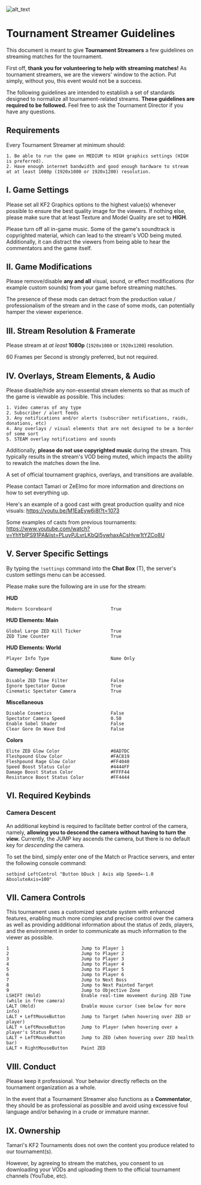 ![alt_text](https://i.imgur.com/e3HnZyI.png)

# Tournament Streamer Guidelines
This document is meant to give **Tournament Streamers** a few guidelines on streaming matches for the tournament.

First off, **thank you for volunteering to help with streaming matches!** As tournament streamers, we are the viewers' window to the action. Put simply, without you, this event would not be a success.

The following guidelines are intended to establish a set of standards designed to normalize all tournament-related streams. **These guidelines are required to be followed.** Feel free to ask the Tournament Director if you have any questions.


## Requirements
Every Tournament Streamer at minimum should:
```
1. Be able to run the game on MEDIUM to HIGH graphics settings (HIGH is preferred).
2. Have enough internet bandwidth and good enough hardware to stream at at least 1080p (1920x1080 or 1920x1200) resolution.
```


## I. Game Settings
Please set all KF2 Graphics options to the highest value(s) whenever possible to ensure the best quality image for the viewers. If nothing else, please make sure that at least Texture and Model Quality are set to **HIGH**.

Please turn off all in-game music. Some of the game's soundtrack is copyrighted material, which can lead to the stream's VOD being muted. Additionally, it can distract the viewers from being able to hear the commentators and the game itself.


## II. Game Modifications
Please remove/disable **any and all** visual, sound, or effect modifications (for example custom sounds) from your game before streaming matches.

The presence of these mods can detract from the production value / professionalism of the stream and in the case of some mods, can potentially hamper the viewer experience.


## III. Stream Resolution & Framerate
Please stream at *at least* **1080p** (`1920x1080` or `1920x1200`) resolution.

60 Frames per Second is strongly preferred, but not required.


## IV. Overlays, Stream Elements, & Audio
Please disable/hide any non-essential stream elements so that as much of the game is viewable as possible.
This includes:
```
1. Video cameras of any type
2. Subscriber / alert feeds
3. Any notifications and/or alerts (subscriber notifications, raids, donations, etc)
4. Any overlays / visual elements that are not designed to be a border of some sort
5. STEAM overlay notifications and sounds
```

Additionally, **please do not use copyrighted music** during the stream. This typically results in the stream's VOD being muted, which impacts the ability to rewatch the matches down the line.

A set of official tournament graphics, overlays, and transitions are available.

Please contact Tamari or ZeElmo for more information and directions on how to set everything up.

Here's an example of a good cast with great production quality and nice visuals:
https://youtu.be/M1EaEyw6i8I?t=1073

Some examples of casts from previous tournaments:
https://www.youtube.com/watch?v=YhYblPS91PA&list=PLuyPJLvrLKbQI5ywhaxACsHvw1tYZCo8U


## V. Server Specific Settings
By typing the `!settings` command into the **Chat Box** (T), the server's custom settings menu can be accessed.

Please make sure the following are in use for the stream:

**HUD**
```
Modern Scoreboard                      True
```
**HUD Elements: Main**
```
Global Large ZED Kill Ticker           True
ZED Time Counter                       True
```
**HUD Elements: World**
```
Player Info Type                       Name Only
```
**Gameplay: General**
```
Disable ZED Time Filter                False
Ignore Spectator Queue                 True
Cinematic Spectator Camera             True
```
**Miscellaneous**
```
Disable Cosmetics                      False
Spectator Camera Speed                 0.50
Enable Sobel Shader                    False
Clear Gore On Wave End                 False
```
**Colors**
```
Elite ZED Glow Color                   #8AD7DC
Fleshpound Glow Color                  #FAC819
Fleshpound Rage Glow Color             #FF4040
Speed Boost Status Color               #4444FF
Damage Boost Status Color              #FFFF44
Resistance Boost Status Color          #FF4444
```


## VI. Required Keybinds
### Camera Descent
An additional keybind is required to facilitate better control of the camera, namely, **allowing you to descend the camera without having to turn the view.** Currently, the JUMP key ascends the camera, but there is no default key for *descending* the camera.

To set the bind, simply enter one of the Match or Practice servers, and enter the following console command:

`setbind LeftControl "Button bDuck | Axis aUp Speed=-1.0 AbsoluteAxis=100"`


## VII. Camera Controls
This tournament uses a customized spectate system with enhanced features, enabling much more complex and precise control over the camera as well as providing additional information about the status of zeds, players, and the environment in order to communicate as much information to the viewer as possible.
```
1                           Jump to Player 1
2                           Jump to Player 2
3                           Jump to Player 3
4                           Jump to Player 4
5                           Jump to Player 5
6                           Jump to Player 6
7                           Jump to Next Boss
8                           Jump to Next Painted Target
9                           Jump to Objective Zone
LSHIFT (Hold)               Enable real-time movement during ZED Time (while in free camera)
LALT (Hold)                 Enable mouse cursor (see below for more info)
LALT + LeftMouseButton      Jump to Target (when hovering over ZED or player)
LALT + LeftMouseButton      Jump to Player (when hovering over a player's Status Pane)
LALT + LeftMouseButton      Jump to ZED (when hovering over ZED health bar)
LALT + RightMouseButton     Paint ZED
```

## VIII. Conduct
Please keep it professional. Your behavior directly reflects on the tournament organization as a whole.

In the event that a Tournament Streamer also functions as a **Commentator**, they should be as professional as possible and avoid using excessive foul language and/or behaving in a crude or immature manner.


## IX. Ownership
Tamari's KF2 Tournaments does not own the content you produce related to our tournament(s).

However, by agreeing to stream the matches, you consent to us downloading your VODs and uploading them to the official tournament channels (YouTube, etc).
